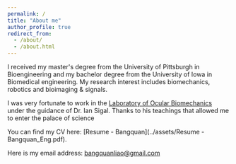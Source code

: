 ```yaml
---
permalink: /
title: "About me"
author_profile: true
redirect_from: 
  - /about/
  - /about.html
---
```

I received my master's degree from the University of Pittsburgh in Bioengineering and my bachelor degree from the University of Iowa in Biomedical engineering. My research interest includes biomechanics, robotics and bioimaging & signals.

I was very fortunate to work in the [Laboratory of Ocular Biomechanics](https://www.ocularbiomechanics.com/) under the guidance of Dr. Ian Sigal. Thanks to his teachings that allowed me to enter the palace of science

You can find my CV here: [Resume - Bangquan](../assets/Resume - Bangquan_Eng.pdf).

Here is my email address: bangquanliao@gmail.com
